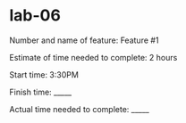 # lab-06

Number and name of feature: Feature #1

Estimate of time needed to complete: 2 hours

Start time: 3:30PM

Finish time: _____

Actual time needed to complete: _____